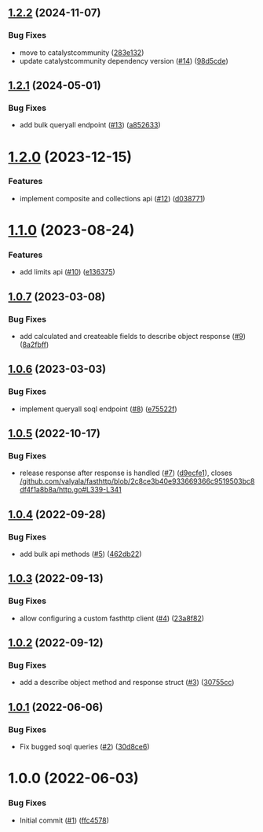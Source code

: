 ## [1.2.2](https://github.com/catalystcommunity/salesforce-utils/compare/v1.2.1...v1.2.2) (2024-11-07)


### Bug Fixes

* move to catalystcommunity ([283e132](https://github.com/catalystcommunity/salesforce-utils/commit/283e13239cd8f807a3e4d11de844a5a71e92fbb2))
* update catalystcommunity dependency version ([#14](https://github.com/catalystcommunity/salesforce-utils/issues/14)) ([98d5cde](https://github.com/catalystcommunity/salesforce-utils/commit/98d5cde519a2ee137122946f043fdb03190f6b5e))

## [1.2.1](https://github.com/catalystcommunity/salesforce-utils/compare/v1.2.0...v1.2.1) (2024-05-01)


### Bug Fixes

* add bulk queryall endpoint ([#13](https://github.com/catalystcommunity/salesforce-utils/issues/13)) ([a852633](https://github.com/catalystcommunity/salesforce-utils/commit/a8526339098d0ad9cba5e397885a5089f0ea56e9))

# [1.2.0](https://github.com/catalystcommunity/salesforce-utils/compare/v1.1.0...v1.2.0) (2023-12-15)


### Features

* implement composite and collections api ([#12](https://github.com/catalystcommunity/salesforce-utils/issues/12)) ([d038771](https://github.com/catalystcommunity/salesforce-utils/commit/d038771a16e82621abf3045da80cef3b456e5c80))

# [1.1.0](https://github.com/catalystcommunity/salesforce-utils/compare/v1.0.7...v1.1.0) (2023-08-24)


### Features

* add limits api ([#10](https://github.com/catalystcommunity/salesforce-utils/issues/10)) ([e136375](https://github.com/catalystcommunity/salesforce-utils/commit/e136375ead885108e8efefcbf2146fcc42da2efb))

## [1.0.7](https://github.com/catalystcommunity/salesforce-utils/compare/v1.0.6...v1.0.7) (2023-03-08)


### Bug Fixes

* add calculated and createable fields to describe object response ([#9](https://github.com/catalystcommunity/salesforce-utils/issues/9)) ([8a2fbff](https://github.com/catalystcommunity/salesforce-utils/commit/8a2fbff572603171061ce1ce45af04a57d2be577))

## [1.0.6](https://github.com/catalystcommunity/salesforce-utils/compare/v1.0.5...v1.0.6) (2023-03-03)


### Bug Fixes

* implement queryall soql endpoint ([#8](https://github.com/catalystcommunity/salesforce-utils/issues/8)) ([e75522f](https://github.com/catalystcommunity/salesforce-utils/commit/e75522fecb3f6e0464a3865794c7ec4e459b81c5))

## [1.0.5](https://github.com/catalystcommunity/salesforce-utils/compare/v1.0.4...v1.0.5) (2022-10-17)


### Bug Fixes

* release response after response is handled ([#7](https://github.com/catalystcommunity/salesforce-utils/issues/7)) ([d9ecfe1](https://github.com/catalystcommunity/salesforce-utils/commit/d9ecfe18362699fc28e0cbb46ab6f87d5d180841)), closes [/github.com/valyala/fasthttp/blob/2c8ce3b40e933669366c9519503bc8df4f1a8b8a/http.go#L339-L341](https://github.com//github.com/valyala/fasthttp/blob/2c8ce3b40e933669366c9519503bc8df4f1a8b8a/http.go/issues/L339-L341)

## [1.0.4](https://github.com/catalystcommunity/salesforce-utils/compare/v1.0.3...v1.0.4) (2022-09-28)


### Bug Fixes

* add bulk api methods ([#5](https://github.com/catalystcommunity/salesforce-utils/issues/5)) ([462db22](https://github.com/catalystcommunity/salesforce-utils/commit/462db22d95d91b05837f100e594fcd3bfb41f84e))

## [1.0.3](https://github.com/catalystcommunity/salesforce-utils/compare/v1.0.2...v1.0.3) (2022-09-13)


### Bug Fixes

* allow configuring a custom fasthttp client ([#4](https://github.com/catalystcommunity/salesforce-utils/issues/4)) ([23a8f82](https://github.com/catalystcommunity/salesforce-utils/commit/23a8f826f43b3af714453d3c037bc6d46dda26f7))

## [1.0.2](https://github.com/catalystcommunity/salesforce-utils/compare/v1.0.1...v1.0.2) (2022-09-12)


### Bug Fixes

* add a describe object method and response struct ([#3](https://github.com/catalystcommunity/salesforce-utils/issues/3)) ([30755cc](https://github.com/catalystcommunity/salesforce-utils/commit/30755cc6c10ff655a2920e3e13cac23982551d0d))

## [1.0.1](https://github.com/catalystcommunity/salesforce-utils/compare/v1.0.0...v1.0.1) (2022-06-06)


### Bug Fixes

* Fix bugged soql queries ([#2](https://github.com/catalystcommunity/salesforce-utils/issues/2)) ([30d8ce6](https://github.com/catalystcommunity/salesforce-utils/commit/30d8ce608ce4a4253806f6956d44197c3dc34c63))

# 1.0.0 (2022-06-03)


### Bug Fixes

* Initial commit ([#1](https://github.com/catalystcommunity/salesforce-utils/issues/1)) ([ffc4578](https://github.com/catalystcommunity/salesforce-utils/commit/ffc45786111974a8532cd2659d775f3143b3a0cb))

